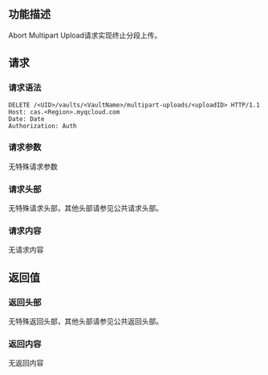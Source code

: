 ## 功能描述

Abort Multipart Upload请求实现终止分段上传。

## 请求

### 请求语法

```HTTP
DELETE /<UID>/vaults/<VaultName>/multipart-uploads/<uploadID> HTTP/1.1
Host: cas.<Region>.myqcloud.com
Date: Date
Authorization: Auth
```

### 请求参数

无特殊请求参数

### 请求头部

无特殊请求头部，其他头部请参见公共请求头部。

### 请求内容

无请求内容

## 返回值

### 返回头部

无特殊返回头部，其他头部请参见公共返回头部。

### 返回内容

无返回内容
